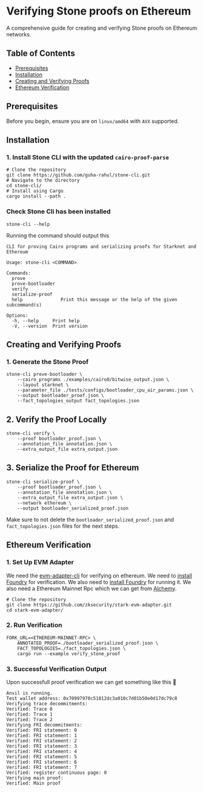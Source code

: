 # Verifying Stone proofs on Ethereum

A comprehensive guide for creating and verifying Stone proofs on Ethereum networks.

## Table of Contents

- [Prerequisites](#prerequisites)
- [Installation](#installation)
- [Creating and Verifying Proofs](#creating-and-verifying-proofs)
- [Ethereum Verification](#ethereum-verification)

## Prerequisites

Before you begin, ensure you are on `linux/amd64` with `AVX` supported.

## Installation

### 1. Install Stone CLI with the updated `cairo-proof-parse`

```
# Clone the repository
git clone https://github.com/guha-rahul/stone-cli.git
# Navigate to the directory
cd stone-cli/
# Install using Cargo
cargo install --path .
```

### Check Stone Cli has been installed

```
stone-cli --help
```
Running the command should output this 
```
CLI for proving Cairo programs and serializing proofs for Starknet and Ethereum

Usage: stone-cli <COMMAND>

Commands:
  prove             
  prove-bootloader  
  verify            
  serialize-proof   
  help              Print this message or the help of the given subcommand(s)

Options:
  -h, --help     Print help
  -V, --version  Print version
```
## Creating and Verifying Proofs

### 1. Generate the Stone Proof

```
stone-cli prove-bootloader \
    --cairo_programs ./examples/cairo0/bitwise_output.json \
    --layout starknet \
    --parameter_file ./tests/configs/bootloader_cpu_air_params.json \
    --output bootloader_proof.json \
    --fact_topologies_output fact_topologies.json
```

## 2. Verify the Proof Locally

```
stone-cli verify \
    --proof bootloader_proof.json \
    --annotation_file annotation.json \
    --extra_output_file extra_output.json
```

## 3. Serialize the Proof for Ethereum

```
stone-cli serialize-proof \
    --proof bootloader_proof.json \
    --annotation_file annotation.json \
    --extra_output_file extra_output.json \
    --network ethereum \
    --output bootloader_serialized_proof.json
```
Make sure to not delete the `bootloader_serialized_proof.json` and `fact_topologies.json` files for the next steps.

## Ethereum Verification
### 1. Set Up EVM Adapter

We need the [evm-adapter-cli](https://github.com/zksecurity/stark-evm-adapter/tree/add-build-configs) for verifying on ethereum. We need to [install Foundry](https://book.getfoundry.sh/getting-started/installation) for  verification.
We also need to [install Foundry](https://book.getfoundry.sh/getting-started/installation) for  running it.
We also need a Ethereum Mainnet Rpc which we can get from [Alchemy](https://www.alchemy.com/).
```
# Clone the repository
git clone https://github.com/zksecurity/stark-evm-adapter.git
cd stark-evm-adapter/
```
### 2. Run Verification
```
FORK_URL=<ETHEREUM-MAINNET-RPC> \
    ANNOTATED_PROOF=./bootloader_serialized_proof.json \
    FACT_TOPOLOGIES=./fact_topologies.json \
    cargo run --example verify_stone_proof
```
### 3. Successful Verification Output

Upon successfull proof verification we can get something like this 🥳

```
Anvil is running.
Test wallet address: 0x70997970c51812dc3a010c7d01b50e0d17dc79c8
Verifying trace decommitments:
Verified: Trace 0
Verified: Trace 1
Verified: Trace 2
Verifying FRI decommitments:
Verified: FRI statement: 0
Verified: FRI statement: 1
Verified: FRI statement: 2
Verified: FRI statement: 3
Verified: FRI statement: 4
Verified: FRI statement: 5
Verified: FRI statement: 6
Verified: FRI statement: 7
Verified: register continuous page: 0
Verifying main proof:
Verified: Main proof
```
